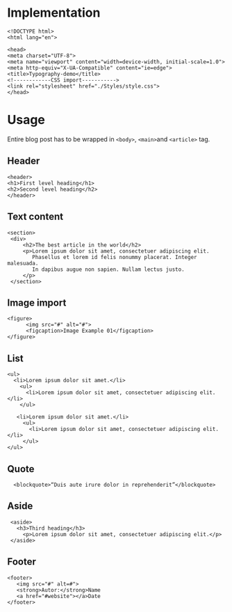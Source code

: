 # Implementation
    <!DOCTYPE html>
    <html lang="en">

    <head>
    <meta charset="UTF-8">
    <meta name="viewport" content="width=device-width, initial-scale=1.0">
    <meta http-equiv="X-UA-Compatible" content="ie=edge">
    <title>Typography-demo</title>
    <!------------CSS import----------->
    <link rel="stylesheet" href="./Styles/style.css">
    </head>
    
# Usage
Entire blog post has to be wrapped in `<body>`, `<main>`and `<article>` tag.

## Header
    <header>
    <h1>First level heading</h1>
    <h2>Second level heading</h2>
    </header>
 
 ## Text content
    <section>
     <div>
         <h2>The best article in the world</h2>
         <p>Lorem ipsum dolor sit amet, consectetuer adipiscing elit.
            Phasellus et lorem id felis nonummy placerat. Integer malesuada.
            In dapibus augue non sapien. Nullam lectus justo.
         </p>
     </section>
     
## Image import
    <figure>
          <img src="#" alt="#">
          <figcaption>Image Example 01</figcaption>
    </figure>
    
## List
    <ul>
      <li>Lorem ipsum dolor sit amet.</li>
        <ul>
          <li>Lorem ipsum dolor sit amet, consectetuer adipiscing elit.</li>
        </ul>
        
       <li>Lorem ipsum dolor sit amet.</li>
         <ul>
           <li>Lorem ipsum dolor sit amet, consectetuer adipiscing elit.</li>
         </ul>            
    </ul>
    
 ## Quote
      <blockquote>“Duis aute irure dolor in reprehenderit”</blockquote>
      
 ## Aside
     <aside>
       <h3>Third heading</h3>
         <p>Lorem ipsum dolor sit amet, consectetuer adipiscing elit.</p>
     </aside>
     
## Footer
    <footer>
       <img src="#" alt=#">
       <strong>Autor:</strong>Name
       <a href="#website"></a>Date
    </footer>
